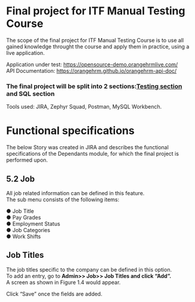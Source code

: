 # Final project for ITF Manual Testing Course
The scope of the final project for ITF Manual Testing Course is to use all gained knowledge throught the course and apply them in practice, using a live application.  

Application under test: https://opensource-demo.orangehrmlive.com/  
API Documentation: https://orangehrm.github.io/orangehrm-api-doc/  
### The final project will be split into 2 sections:[Testing section](https://github.com/razvan79/razvan79/blob/main/README.md##job-title) and SQL section   
Tools used: JIRA, Zephyr Squad, Postman, MySQL Workbench.
# Functional specifications  
The below Story was created in JIRA and describes the functional specifications of the Dependants module, for which the final project is performed upon.
## 5.2 Job 
All job related information can be defined in this feature.  
The sub menu consists of the following items: 
 
●	Job Title  
●	Pay Grades   
●	Employment Status   
●	Job Categories   
●	Work Shifts   

## Job Titles 
 
The job titles specific to the company can be defined in this option.  
To add an entry, go to **Admin>> Job>> Job Titles and click “Add”.**   
A screen as shown in Figure 1.4 would appear.    
 
Click “Save” once the fields are added.  




